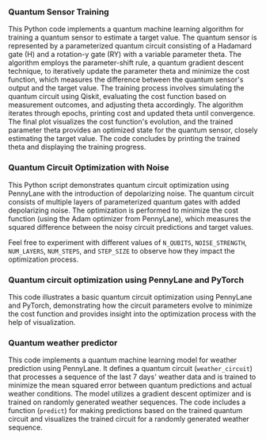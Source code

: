 ### Quantum Sensor Training

This Python code implements a quantum machine learning algorithm for training a quantum sensor to estimate a target value. The quantum sensor is represented by a parameterized quantum circuit consisting of a Hadamard gate (H) and a rotation-y gate (RY) with a variable parameter theta. The algorithm employs the parameter-shift rule, a quantum gradient descent technique, to iteratively update the parameter theta and minimize the cost function, which measures the difference between the quantum sensor's output and the target value. The training process involves simulating the quantum circuit using Qiskit, evaluating the cost function based on measurement outcomes, and adjusting theta accordingly. The algorithm iterates through epochs, printing cost and updated theta until convergence. The final plot visualizes the cost function's evolution, and the trained parameter theta provides an optimized state for the quantum sensor, closely estimating the target value. The code concludes by printing the trained theta and displaying the training progress.

### Quantum Circuit Optimization with Noise

This Python script demonstrates quantum circuit optimization using PennyLane with the introduction of depolarizing noise. The quantum circuit consists of multiple layers of parameterized quantum gates with added depolarizing noise. The optimization is performed to minimize the cost function (using the Adam optimizer from PennyLane), which measures the squared difference between the noisy circuit predictions and target values.

Feel free to experiment with different values of `N_QUBITS`, `NOISE_STRENGTH`, `NUM_LAYERS`, `NUM_STEPS`, and `STEP_SIZE` to observe how they impact the optimization process.

### Quantum circuit optimization using PennyLane and PyTorch

This code illustrates a basic quantum circuit optimization using PennyLane and PyTorch, demonstrating how the circuit parameters evolve to minimize the cost function and provides insight into the optimization process with the help of visualization.

### Quantum weather predictor
This code implements a quantum machine learning model for weather prediction using PennyLane. It defines a quantum circuit (`weather_circuit`) that processes a sequence of the last 7 days' weather data and is trained to minimize the mean squared error between quantum predictions and actual weather conditions. The model utilizes a gradient descent optimizer and is trained on randomly generated weather sequences. The code includes a function (`predict`) for making predictions based on the trained quantum circuit and visualizes the trained circuit for a randomly generated weather sequence.
